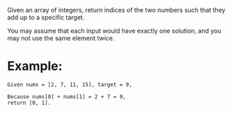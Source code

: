 Given an array of integers, return indices of the two numbers such that they add up to a specific target.You may assume that each input would have exactly one solution, and you may not use the same element twice.# Example:```Given nums = [2, 7, 11, 15], target = 9,Because nums[0] + nums[1] = 2 + 7 = 9,return [0, 1].```